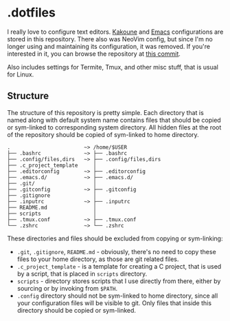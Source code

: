 # .dotfiles
I really love to configure text editors.  [Kakoune][1] and [Emacs][2]
configurations are stored in this repository. There also was NeoVim config, but
since I'm no longer using and maintaining its configuration, it was removed. If
you're interested in it, you can browse the repository at [this commit][3].

Also includes settings for Termite, Tmux, and other misc stuff, that is usual
for Linux.

## Structure
The structure of this repository is pretty simple. Each directory that is named
along with default system name contains files that should be copied or
sym-linked to corresponding system directory. All hidden files at the root of
the repository should be copied of sym-linked to home directory.

```
.                        ~> /home/$USER
├── .bashrc              ~> ├── .bashrc
├── .config/files,dirs   ~> ├── .config/files,dirs
├── .c_project_template     │
├── .editorconfig        ~> ├── .editorconfig
├── .emacs.d/            ~> ├── .emacs.d/
├── .git/                   │
├── .gitconfig           ~> ├── .gitconfig
├── .gitignore              │
├── .inputrc             ~> ├── .inputrc
├── README.md               │
├── scripts                 │
├── .tmux.conf           ~> ├── .tmux.conf
└── .zshrc               ~> └── .zshrc
```

These directories and files should be excluded from copying or sym-linking:

- `.git`, `.gitignore`, `README.md` - obviously, there's no need to copy these
  files to your home directory, as those are git related files.
- `.c_project_template` - is a template for creating a C project, that is used
  by a script, that is placed in `scripts` directory.
- `scripts` - directory stores scripts that I use directly from there, either by
  sourcing or by invoking from `$PATH`.
- `.config` directory should not be sym-linked to home directory, since all your
  configuration files will be visible to git. Only files that inside this
  directory should be copied or sym-linked.

[1]: https://github.com/andreyorst/dotfiles/tree/master/.config/kak
[2]: https://github.com/andreyorst/dotfiles/tree/master/.emacs.d
[3]: https://github.com/andreyorst/dotfiles/tree/58b56c0b7b2ff255b6cebf3ef1300bb632444155/.config/nvim
